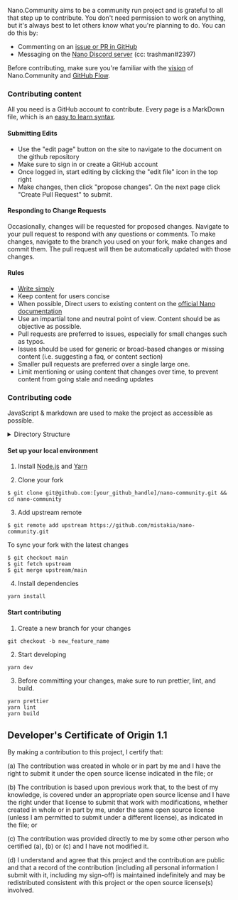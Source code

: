 Nano.Community aims to be a community run project and is grateful to all that step up to contribute. You don't need permission to work on anything, but it's always best to let others know what you're planning to do. You can do this by:

- Commenting on an [issue or PR in GitHub](https://github.com/mistakia/nano-community/issues)
- Messaging on the [Nano Discord server](https://chat.nano.org/) (cc: trashman#2397)

Before contributing, make sure you're familiar with the [vision](https://github.com/mistakia/nano-community#nanocommunity) of Nano.Community and <a href="https://guides.github.com/introduction/flow/index.html" tagret="_blank">GitHub Flow</a>.

### Contributing content

All you need is a GitHub account to contribute. Every page is a MarkDown file, which is an <a href="https://guides.github.com/features/mastering-markdown/" target="_blank">easy to learn syntax</a>.

#### Submitting Edits

- Use the "edit page" button on the site to navigate to the document on the github repository
- Make sure to sign in or create a GitHub account
- Once logged in, start editing by clicking the "edit file" icon in the top right
- Make changes, then click "propose changes". On the next page click "Create Pull Request" to submit.

#### Responding to Change Requests

Occasionally, changes will be requested for proposed changes. Navigate to your pull request to respond with any questions or comments. To make changes, navigate to the branch you used on your fork, make changes and commit them. The pull request will then be automatically updated with those changes.

#### Rules

- [Write simply](http://www.paulgraham.com/simply.html)
- Keep content for users concise
- When possible, Direct users to existing content on the [official Nano documentation](https://docs.nano.org/)
- Use an impartial tone and neutral point of view. Content should be as objective as possible.
- Pull requests are preferred to issues, especially for small changes such as typos.
- Issues should be used for generic or broad-based changes or missing content (i.e. suggesting a faq, or content section)
- Smaller pull requests are preferred over a single large one.
- Limit mentioning or using content that changes over time, to prevent content from going stale and needing updates

### Contributing code

JavaScript & markdown are used to make the project as accessible as possible.

<details>
  <summary>Directory Structure</summary>

```
|-- api         node.js api server for posts, network stats
|-- db          schema for mysql
|-- docs        wiki & knowledge hub
|-- src         single page react app (deployed to IPFS)
`-- topics      docs for each topic
```

</details>

#### Set up your local environment

1. Install [Node.js](https://nodejs.org/) and [Yarn](https://yarnpkg.com/)

2. Clone your fork

```
$ git clone git@github.com:[your_github_handle]/nano-community.git && cd nano-community
```

3. Add upstream remote

```
$ git remote add upstream https://github.com/mistakia/nano-community.git
```

To sync your fork with the latest changes

```
$ git checkout main
$ git fetch upstream
$ git merge upstream/main
```

4. Install dependencies

```
yarn install
```

#### Start contributing

1. Create a new branch for your changes

```
git checkout -b new_feature_name
```

2. Start developing

```
yarn dev
```

3. Before committing your changes, make sure to run prettier, lint, and build.

```
yarn prettier
yarn lint
yarn build
```

## Developer's Certificate of Origin 1.1

By making a contribution to this project, I certify that:

(a) The contribution was created in whole or in part by me and I
have the right to submit it under the open source license
indicated in the file; or

(b) The contribution is based upon previous work that, to the best
of my knowledge, is covered under an appropriate open source
license and I have the right under that license to submit that
work with modifications, whether created in whole or in part
by me, under the same open source license (unless I am
permitted to submit under a different license), as indicated
in the file; or

(c) The contribution was provided directly to me by some other
person who certified (a), (b) or (c) and I have not modified
it.

(d) I understand and agree that this project and the contribution
are public and that a record of the contribution (including all
personal information I submit with it, including my sign-off) is
maintained indefinitely and may be redistributed consistent with
this project or the open source license(s) involved.
